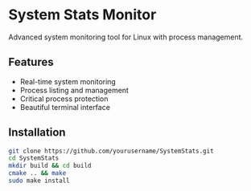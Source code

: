 # System Stats Monitor

Advanced system monitoring tool for Linux with process management.

## Features
- Real-time system monitoring
- Process listing and management
- Critical process protection
- Beautiful terminal interface

## Installation
```bash
git clone https://github.com/yourusername/SystemStats.git
cd SystemStats
mkdir build && cd build
cmake .. && make
sudo make install
